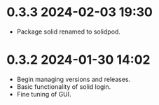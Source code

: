 # 0.3.3 2024-02-03 19:30

+ Package solid renamed to solidpod.

# 0.3.2 2024-01-30 14:02

+ Begin managing versions and releases.
+ Basic functionality of solid login.
+ Fine tuning of GUI.
